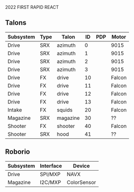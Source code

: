 2022 FIRST RAPID REACT

## Talons

| Subsystem | Type | Talon      | ID  | PDP | Motor |
| --------- | ---- | ---------- | --- | --- | ----- |
| Drive     | SRX  | azimuth    | 0   |    | 9015   |
| Drive     | SRX  | azimuth    | 1   |    | 9015   |
| Drive     | SRX  | azimuth    | 2   |    | 9015   |
| Drive     | SRX  | azimuth    | 3   |    | 9015   |
| Drive     | FX   | drive      | 10  |    | Falcon |
| Drive     | FX   | drive      | 11  |    | Falcon |
| Drive     | FX   | drive      | 12  |    | Falcon |
| Drive     | FX   | drive      | 13  |    | Falcon |
| Intake    | FX   | squids     | 20  |    | Falcon |
| Magazine  | SRX  | magazine   | 30  |    | ??     |
| Shooter   | FX   | shooter    | 40  |    | Falcon |
| Shooter   | SRX  | hood       | 41  |    | ??     |


## Roborio

| Subsystem | Interface | Device      |
| --------- | --------- | ----------- |
| Drive     | SPI/MXP   | NAVX        |
| Magazine  | I2C/MXP   | ColorSensor |

